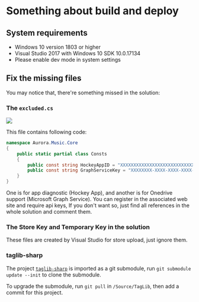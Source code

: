 # Something about build and deploy

## System requirements
* Windows 10 version 1803 or higher
* Visual Studio 2017 with Windows 10 SDK 10.0.17134
* Please enable dev mode in system settings

## Fix the missing files
You may notice that, there're something missed in the solution:

### The `excluded.cs`

![](https://i.loli.net/2018/10/05/5bb6bcaa7dc48.png)

This file contains following code:

``` csharp
namespace Aurora.Music.Core
{
    public static partial class Consts
    {
        public const string HockeyAppID = "XXXXXXXXXXXXXXXXXXXXXXXXXXXXXXX";
        public const string GraphServiceKey = "XXXXXXXX-XXXX-XXXX-XXXX-XXXXXXXXXXXX";
    }
}

```

One is for app diagnostic (Hockey App), and another is for Onedrive support (Microsoft Graph Service). You can register in the associated web site and require api keys, If you don't want so, just find all references in the whole solution and comment them.

### The Store Key and Temporary Key in the solution

These files are created by Visual Studio for store upload, just ignore them.

### taglib-sharp

The project [`taglib-sharp`](https://github.com/mono/taglib-sharp) is imported as a git submodule, run `git submodule update --init` to clone the submodule.

To upgrade the submodule, run `git pull` in `/Source/TagLib`, then add a commit for this project.
